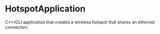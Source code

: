 # HotspotApplication
C++/CLI application that creates a wireless hotspot that shares an ethernet connection.

